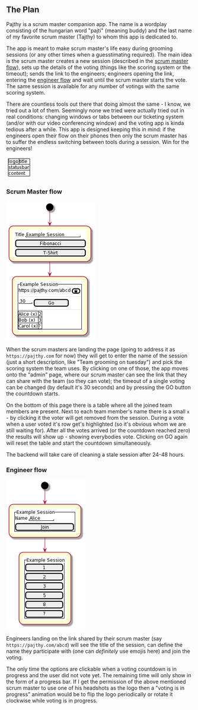 ## The Plan

Pajthy is a scrum master companion app. The name is a wordplay consisting of
the hungarian word "pajti" (meaning buddy) and the last name of my favorite
scrum master (Tajthy) to whom this app is dedicated to.

The app is meant to make scrum master's life easy during grooming sessions (or
any other times when a guesstimating required). The main idea is the scrum
master creates a new session (described in the 
[scrum master flow](#scrum-master-flow)), sets up the details of the voting
(things like the scoring system or the timeout); sends the link to the engineers;
engineers opening the link, entering the [engineer flow](#engineer-flow) and
wait until the scrum master starts the vote. The same session is available for
any number of votings with the same scoring
system.

There are countless tools out there that doing almost the same - I know, we
tried out a lot of them. Seemingly none we tried were actually tried out in
real conditions: changing windows or tabs between our ticketing system (and/or
with our video conferencing window) and the voting app is kinda tedious
after a while. This app is designed keeping this in mind: if the engineers
open their flow on their phones then only the scrum master has to suffer the
endless switching between tools during a session. Win for the engineers!

![general layout](wf-layout.png "App layout")

### Scrum Master flow

![scrum master flow wireframe](wf-sm_flow.png "Wireframe")

When the scrum masters are landing the page (going to address it as
`https://pajthy.com` for now) they will get to enter the name of the session
(just a short description, like "Team grooming on tuesday") and pick the
scoring system the team uses. By clicking on one of those, the app moves
onto the "admin" page, where our scrum master can see the link that they
can share with the team (so they can vote); the timeout of a single voting
can be changed (by default it's 30 seconds) and by pressing the GO button
the countdown starts.

On the bottom of this page there is a table where all the joined team members
are present. Next to each team member's name there is a small `x` - by clicking
it the voter will get removed from the session. During a vote when a user voted
it's row get's highlighted (so it's obvious whom we are still waiting for).
After all the votes arrived (or the countdown reached zero) the results will
show up - showing everybodies vote. Clicking on GO again will reset the table
and start the countdown simultaneously.

The backend will take care of cleaning a stale session after 24-48 hours.


### Engineer flow

![engineer flow wireframe](wf-engineer_flow.png "Wireframe")

Engineers landing on the link shared by their scrum master (say 
`https://pajthy.com/abcd`) will see the title of the session, can define
the name they participate with (one can _definitely_ use emojis here) and
join the voting.

The only time the options are clickable when a voting countdown is in progress
and the user did not vote yet. The remaining time will only show in the form of
a progress bar. If I get the permission of the above mentioned scrum master
to use one of his headshots as the logo then a "voting is in progress" animation
would be to flip the logo periodically or rotate it clockwise while voting is
in progress.